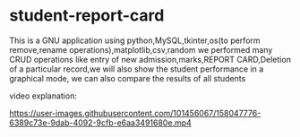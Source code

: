 # student-report-card
This is a GNU application using python,MySQL,tkinter,os(to perform remove,rename operations),matplotlib,csv,random 
we performed many CRUD operations like entry of new admission,marks,REPORT CARD,Deletion of a particular record,we will also show the student performance in a graphical mode,
we can also compare the results of all students

video explanation:


https://user-images.githubusercontent.com/101456067/158047776-6389c73e-9dab-4092-9cfb-e6aa3491680e.mp4

